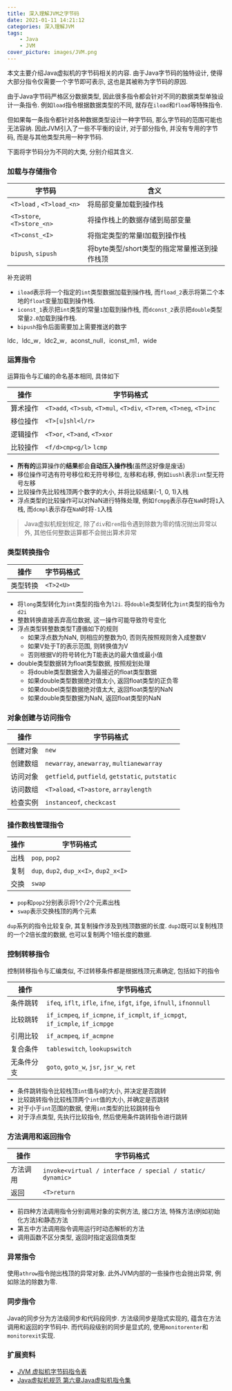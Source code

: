 ```yaml
---
title: 深入理解JVM之字节码
date: 2021-01-11 14:21:12
categories: 深入理解JVM
tags:
    - Java
    - JVM
cover_picture: images/JVM.png
---
```

<!-- <script type="text/javascript" src="https://cdnjs.cloudflare.com/ajax/libs/mathjax/2.7.4/MathJax.js?config=default"></script> -->


本文主要介绍Java虚拟机的字节码相关的内容. 由于Java字节码的独特设计, 使得大部分指令仅需要一个字节即可表示, 这也是其被称为字节码的原因. 

由于Java字节码严格区分数据类型, 因此很多指令都会针对不同的数据类型单独设计一条指令. 例如`load`指令根据数据类型的不同, 就存在`iload`和`fload`等特殊指令.

但如果每一条指令都针对各种数据类型设计一种字节码, 那么字节码的范围可能也无法容纳. 因此JVM引入了一些不平衡的设计, 对于部分指令, 并没有专用的字节码, 而是与其他类型共用一种字节码. 

下面将字节码分为不同的大类, 分别介绍其含义.


### 加载与存储指令

字节码                    | 含义
--------------------------|-----------------------------------------------
`<T>load` , `<T>load_<n>` | 将局部变量加载到操作栈
`<T>store`, `<T>store_<n>`| 将操作栈上的数据存储到局部变量
`<T>const_<I>`            | 将指定类型的常量I加载到操作栈
`bipush`, `sipush`        | 将byte类型/short类型的指定常量推送到操作栈顶

补充说明
- `iload`表示将一个指定的`int`类型数据加载到操作栈, 而`fload_2`表示将第二个本地的`float`变量加载到操作栈.
- `iconst_1`表示把`int`类型的常量`1`加载到操作栈, 而`dconst_2`表示把`double`类型常量`2.0`加载到操作栈.
- `bipush`指令后面需要加上需要推送的数字


ldc`, `ldc_w`, `ldc2_w`, `aconst_null`, `iconst_m1`, `wide


### 运算指令

运算指令与汇编的命名基本相同, 具体如下

操作        | 字节码格式
-----------|-------------------------------------------------------------------------
算术操作    | `<T>add`, `<T>sub`, `<T>mul`, `<T>div`, `<T>rem`, `<T>neg`, `<T>inc`
移位操作    | `<T>[u]shl<l/r>`
逻辑操作    | `<T>or`, `<T>and`, `<T>xor`
比较操作    | `<f/d>cmp<g/l>` `lcmp`

- **所有的**运算操作的**结果**都会**自动压入操作栈**(虽然这好像是废话)
- 移位操作可选有符号移位和无符号移位, 左移和右移, 例如`iushl`表示`int`型无符号左移
- 比较操作先比较栈顶两个数字的大小, 并将比较结果(-1, 0, 1)入栈
- 浮点类型的比较操作可以对NaN进行特殊处理, 例如`fcmpg`表示存在`NaN`时将`1`入栈, 而`dcmpl`表示存在`NaN`时将`-1`入栈

> Java虚拟机规划规定, 除了`div`和`rem`指令遇到除数为零的情况抛出异常以外, 其他任何整数运算都不会抛出算术异常


### 类型转换指令


操作        | 字节码格式
-----------|--------------------
类型转换    | `<T>2<U>`

- 将`long`类型转化为`int`类型的指令为`l2i`. 将`double`类型转化为`int`类型的指令为`d2i`
- 整数转换直接丢弃高位数据, 这一操作可能导致符号变化
- 浮点类型转整数类型T遵循如下的规则
    - 如果浮点数为NaN, 则相应的整数为0, 否则先按照规则舍入成整数V
    - 如果V处于T的表示范围, 则转换值为V
    - 否则根据V的符号转化为T能表达的最大值或最小值
- double类型数据转为float类型数据, 按照规划处理
    - 将double类型数据舍入为最接近的float类型数据
    - 如果double类型数据绝对值太小, 返回float类型的正负零
    - 如果doubel类型数据绝对值太大, 返回float类型的NaN
    - 如果double类型数据为NaN, 返回float类型的NaN


### 对象创建与访问指令

操作        | 字节码格式
-----------|--------------------
创建对象    | `new`
创建数组    | `newarray`, `anewarray`, `multianewarray`
访问对象    | `getfield`, `putfield`, `getstatic`, `putstatic`
访问数组    | `<T>aload`, `<T>astore`, `arraylength`
检查实例    | `instanceof`, `checkcast`

### 操作数栈管理指令

操作        | 字节码格式
-----------|----------------------------------------
出栈        | `pop`, `pop2`
复制        | `dup`, `dup2`, `dup_x<I>`, `dup2_x<I>`
交换        | `swap`

- `pop`和`pop2`分别表示将1个/2个元素出栈
- `swap`表示交换栈顶的两个元素

`dup`系列的指令比较复杂, 其复制操作涉及到栈顶数据的长度. `dup2`既可以复制栈顶的一个2倍长度的数据, 也可以复制两个1倍长度的数据.


### 控制转移指令

控制转移指令与汇编类似, 不过转移条件都是根据栈顶元素确定, 包括如下的指令

操作        | 字节码格式
-----------|-----------------------------------------------------------------------------
条件跳转    | `ifeq`, `iflt`, `ifle`, `ifne`, `ifgt`, `ifge`, `ifnull`, `ifnonnull`
比较跳转    | `if_icmpeq`, `if_icmpne`, `if_icmplt`, `if_icmpgt`, `if_icmple`, `if_icmpge`
引用比较    | `if_acmpeq`, `if_acmpne`
复合条件    | `tableswitch`, `lookupswitch`
无条件分支  | `goto`, `goto_w`, `jsr`, `jsr_w`, `ret`

- 条件跳转指令比较栈顶`int`值与`0`的大小, 并决定是否跳转
- 比较跳转指令比较栈顶两个`int`值的大小, 并确定是否跳转
- 对于小于`int`范围的数据, 使用`int`类型的比较跳转指令
- 对于浮点类型, 先执行比较指令, 然后使用条件跳转指令进行跳转


### 方法调用和返回指令

操作        | 字节码格式
-----------|-----------------------------------------------------------------------------
方法调用    | `invoke<virtual / interface / special / static/ dynamic>`
返回       | `<T>return`

- 前四种方法调用指令分别调用对象的实例方法, 接口方法, 特殊方法(例如初始化方法)和静态方法
- 第五中方法调用指令调用运行时动态解析的方法
- 调用函数不区分类型, 返回时指定返回值类型

### 异常指令

使用`athrow`指令抛出栈顶的异常对象. 此外JVM内部的一些操作也会抛出异常, 例如除法的除数为零.

### 同步指令

Java的同步分为方法级同步和代码段同步. 方法级同步是隐式实现的, 蕴含在方法调用和返回的字节码中. 而代码段级别的同步是显式的, 使用`monitorenter`和`monitorexit`实现.



### 扩展资料

- [JVM 虚拟机字节码指令表](https://segmentfault.com/a/1190000008722128)
- [Java虚拟机规范 第六章Java虚拟机指令集](https://docs.oracle.com/javase/specs/jvms/se7/html/jvms-6.html)